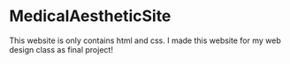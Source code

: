 # MedicalAestheticSite
This website is only contains html and css.
I made this website for my web design class as final project!
